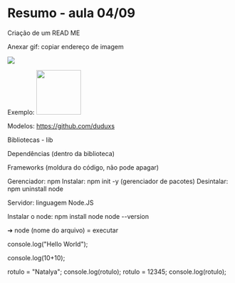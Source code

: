 # Resumo - aula 04/09

Criação de um READ ME

Anexar gif: copiar endereço de imagem

<img src="endereço do link" width="(tamanho dos pixels)px">

Exemplo:
<img src="https://i.gifer.com/origin/d5/d5b88b45655b89b33ff6d1dc2df982ff_w200.gif" width="100px">

Modelos: https://github.com/duduxs



Bibliotecas - lib

Dependências (dentro da biblioteca)

Frameworks (moldura do código, não pode apagar)

Gerenciador: npm
Instalar: npm init -y (gerenciador de pacotes)
Desintalar: npm uninstall node

Servidor: linguagem Node.JS

Instalar o node: npm install node 
node --version

➔ node (nome do arquivo) = executar

console.log("Hello World");

console.log(10+10);

rotulo = "Natalya";
console.log(rotulo);
rotulo = 12345;
console.log(rotulo);
